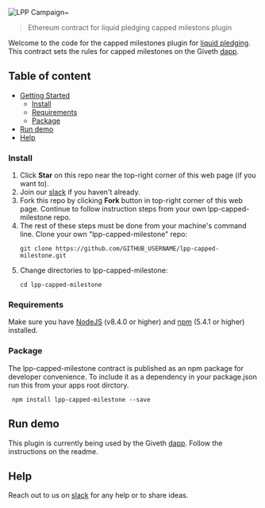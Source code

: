 ![LPP Campaign~](readme-header.png)

> Ethereum contract for liquid pledging capped milestons plugin

Welcome to the code for the capped milestones plugin for [liquid pledging](https://github.com/Giveth/liquidpledging). This contract sets the rules for capped milestones on the Giveth [dapp](https://github.com/Giveth/giveth-dapp).

## Table of content

- [Getting Started](#getting-started)
    - [Install](#install)
    - [Requirements](#requirements)
    - [Package](#package)
- [Run demo](#run-demo)
- [Help](#help)

### Install
1. Click **Star** on this repo near the top-right corner of this web page (if you want to).
2. Join our [slack](http://slack.giveth.io) if you haven't already.
3. Fork this repo by clicking **Fork** button in top-right corner of this web page. Continue to follow instruction steps from your own lpp-capped-milestone repo.
5. The rest of these steps must be done from your machine's command line. Clone your own "lpp-capped-milestone" repo: 
    ```
    git clone https://github.com/GITHUB_USERNAME/lpp-capped-milestone.git
    ```
6. Change directories to lpp-capped-milestone:
    ```
    cd lpp-capped-milestone
    ```

### Requirements
Make sure you have [NodeJS](https://nodejs.org/) (v8.4.0 or higher) and [npm](https://www.npmjs.com/) (5.4.1 or higher) installed.

### Package
The lpp-capped-milestone contract is published as an npm package for developer convenience. To include it as a dependency in your package.json run this from your apps root dirctory.
```
 npm install lpp-capped-milestone --save
```

## Run demo
This plugin is currently being used by the Giveth [dapp](https://github.com/Giveth/giveth-dapp). Follow the instructions on the readme.

## Help
Reach out to us on [slack](http://slack.giveth.io) for any help or to share ideas.
